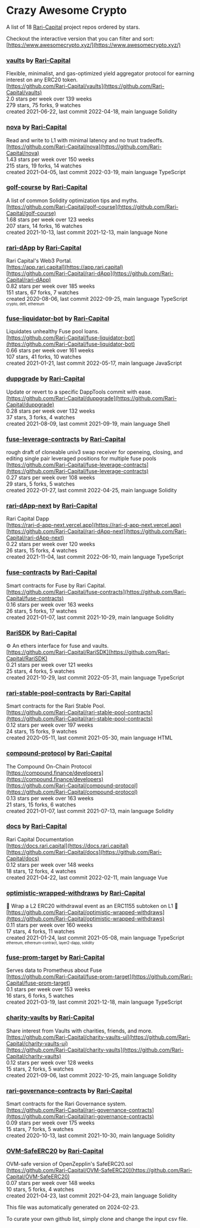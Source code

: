 # Crazy Awesome Crypto
A list of 18 [Rari-Capital](https://github.com/Rari-Capital) project repos ordered by stars.  

Checkout the interactive version that you can filter and sort: 
[https://www.awesomecrypto.xyz/](https://www.awesomecrypto.xyz/)  


### [vaults](https://github.com/Rari-Capital/vaults) by [Rari-Capital](https://github.com/Rari-Capital)  
Flexible, minimalist, and gas-optimized yield aggregator protocol for earning interest on any ERC20 token.  
[https://github.com/Rari-Capital/vaults](https://github.com/Rari-Capital/vaults)  
2.0 stars per week over 139 weeks  
279 stars, 75 forks, 9 watches  
created 2021-06-22, last commit 2022-04-18, main language Solidity  


### [nova](https://github.com/Rari-Capital/nova) by [Rari-Capital](https://github.com/Rari-Capital)  
Read and write to L1 with minimal latency and no trust tradeoffs.  
[https://github.com/Rari-Capital/nova](https://github.com/Rari-Capital/nova)  
1.43 stars per week over 150 weeks  
215 stars, 19 forks, 14 watches  
created 2021-04-05, last commit 2022-03-19, main language TypeScript  


### [golf-course](https://github.com/Rari-Capital/golf-course) by [Rari-Capital](https://github.com/Rari-Capital)  
A list of common Solidity optimization tips and myths.  
[https://github.com/Rari-Capital/golf-course](https://github.com/Rari-Capital/golf-course)  
1.68 stars per week over 123 weeks  
207 stars, 14 forks, 16 watches  
created 2021-10-13, last commit 2021-12-13, main language None  


### [rari-dApp](https://github.com/Rari-Capital/rari-dApp) by [Rari-Capital](https://github.com/Rari-Capital)  
Rari Capital's Web3 Portal.  
[https://app.rari.capital](https://app.rari.capital)  
[https://github.com/Rari-Capital/rari-dApp](https://github.com/Rari-Capital/rari-dApp)  
0.82 stars per week over 185 weeks  
151 stars, 67 forks, 7 watches  
created 2020-08-06, last commit 2022-09-25, main language TypeScript  
<sub><sup>crypto, defi, ethereum</sup></sub>


### [fuse-liquidator-bot](https://github.com/Rari-Capital/fuse-liquidator-bot) by [Rari-Capital](https://github.com/Rari-Capital)  
Liquidates unhealthy Fuse pool loans.  
[https://github.com/Rari-Capital/fuse-liquidator-bot](https://github.com/Rari-Capital/fuse-liquidator-bot)  
0.66 stars per week over 161 weeks  
107 stars, 41 forks, 10 watches  
created 2021-01-21, last commit 2022-05-17, main language JavaScript  


### [duppgrade](https://github.com/Rari-Capital/duppgrade) by [Rari-Capital](https://github.com/Rari-Capital)  
Update or revert to a specific DappTools commit with ease.  
[https://github.com/Rari-Capital/duppgrade](https://github.com/Rari-Capital/duppgrade)  
0.28 stars per week over 132 weeks  
37 stars, 3 forks, 4 watches  
created 2021-08-09, last commit 2021-09-19, main language Shell  


### [fuse-leverage-contracts](https://github.com/Rari-Capital/fuse-leverage-contracts) by [Rari-Capital](https://github.com/Rari-Capital)  
rough draft of cloneable univ3 swap receiver for openeing, closing, and editing single pair leveraged positions for multiple fuse pools  
[https://github.com/Rari-Capital/fuse-leverage-contracts](https://github.com/Rari-Capital/fuse-leverage-contracts)  
0.27 stars per week over 108 weeks  
29 stars, 5 forks, 5 watches  
created 2022-01-27, last commit 2022-04-25, main language Solidity  


### [rari-dApp-next](https://github.com/Rari-Capital/rari-dApp-next) by [Rari-Capital](https://github.com/Rari-Capital)  
Rari Capital Dapp   
[https://rari-d-app-next.vercel.app](https://rari-d-app-next.vercel.app)  
[https://github.com/Rari-Capital/rari-dApp-next](https://github.com/Rari-Capital/rari-dApp-next)  
0.22 stars per week over 120 weeks  
26 stars, 15 forks, 4 watches  
created 2021-11-04, last commit 2022-06-10, main language TypeScript  


### [fuse-contracts](https://github.com/Rari-Capital/fuse-contracts) by [Rari-Capital](https://github.com/Rari-Capital)  
Smart contracts for Fuse by Rari Capital.  
[https://github.com/Rari-Capital/fuse-contracts](https://github.com/Rari-Capital/fuse-contracts)  
0.16 stars per week over 163 weeks  
26 stars, 5 forks, 17 watches  
created 2021-01-07, last commit 2021-10-29, main language Solidity  


### [RariSDK](https://github.com/Rari-Capital/RariSDK) by [Rari-Capital](https://github.com/Rari-Capital)  
:gear: An ethers interface for fuse and vaults.  
[https://github.com/Rari-Capital/RariSDK](https://github.com/Rari-Capital/RariSDK)  
0.21 stars per week over 121 weeks  
25 stars, 4 forks, 5 watches  
created 2021-10-29, last commit 2022-05-31, main language TypeScript  


### [rari-stable-pool-contracts](https://github.com/Rari-Capital/rari-stable-pool-contracts) by [Rari-Capital](https://github.com/Rari-Capital)  
Smart contracts for the Rari Stable Pool.  
[https://github.com/Rari-Capital/rari-stable-pool-contracts](https://github.com/Rari-Capital/rari-stable-pool-contracts)  
0.12 stars per week over 197 weeks  
24 stars, 15 forks, 9 watches  
created 2020-05-11, last commit 2021-05-30, main language HTML  


### [compound-protocol](https://github.com/Rari-Capital/compound-protocol) by [Rari-Capital](https://github.com/Rari-Capital)  
The Compound On-Chain Protocol  
[https://compound.finance/developers](https://compound.finance/developers)  
[https://github.com/Rari-Capital/compound-protocol](https://github.com/Rari-Capital/compound-protocol)  
0.13 stars per week over 163 weeks  
21 stars, 15 forks, 6 watches  
created 2021-01-07, last commit 2021-07-13, main language Solidity  


### [docs](https://github.com/Rari-Capital/docs) by [Rari-Capital](https://github.com/Rari-Capital)  
Rari Capital Documentation  
[https://docs.rari.capital](https://docs.rari.capital)  
[https://github.com/Rari-Capital/docs](https://github.com/Rari-Capital/docs)  
0.12 stars per week over 148 weeks  
18 stars, 12 forks, 4 watches  
created 2021-04-22, last commit 2022-02-11, main language Vue  


### [optimistic-wrapped-withdraws](https://github.com/Rari-Capital/optimistic-wrapped-withdraws) by [Rari-Capital](https://github.com/Rari-Capital)  
🎁  Wrap a L2 ERC20 withdrawal event as an ERC1155 subtoken on L1 🎁  
[https://github.com/Rari-Capital/optimistic-wrapped-withdraws](https://github.com/Rari-Capital/optimistic-wrapped-withdraws)  
0.11 stars per week over 160 weeks  
17 stars, 4 forks, 11 watches  
created 2021-01-24, last commit 2021-05-08, main language TypeScript  
<sub><sup>ethereum, ethereum-contract, layer2-dapp, solidity</sup></sub>


### [fuse-prom-target](https://github.com/Rari-Capital/fuse-prom-target) by [Rari-Capital](https://github.com/Rari-Capital)  
Serves data to Prometheus about Fuse  
[https://github.com/Rari-Capital/fuse-prom-target](https://github.com/Rari-Capital/fuse-prom-target)  
0.1 stars per week over 153 weeks  
16 stars, 6 forks, 5 watches  
created 2021-03-19, last commit 2021-12-18, main language TypeScript  


### [charity-vaults](https://github.com/Rari-Capital/charity-vaults) by [Rari-Capital](https://github.com/Rari-Capital)  
Share interest from Vaults with charities, friends, and more.  
[https://github.com/Rari-Capital/charity-vaults-ui](https://github.com/Rari-Capital/charity-vaults-ui)  
[https://github.com/Rari-Capital/charity-vaults](https://github.com/Rari-Capital/charity-vaults)  
0.12 stars per week over 128 weeks  
15 stars, 2 forks, 5 watches  
created 2021-09-06, last commit 2022-10-25, main language Solidity  


### [rari-governance-contracts](https://github.com/Rari-Capital/rari-governance-contracts) by [Rari-Capital](https://github.com/Rari-Capital)  
Smart contracts for the Rari Governance system.  
[https://github.com/Rari-Capital/rari-governance-contracts](https://github.com/Rari-Capital/rari-governance-contracts)  
0.09 stars per week over 175 weeks  
15 stars, 7 forks, 5 watches  
created 2020-10-13, last commit 2021-10-30, main language Solidity  


### [OVM-SafeERC20](https://github.com/Rari-Capital/OVM-SafeERC20) by [Rari-Capital](https://github.com/Rari-Capital)  
OVM-safe version of OpenZepplin's SafeERC20.sol  
[https://github.com/Rari-Capital/OVM-SafeERC20](https://github.com/Rari-Capital/OVM-SafeERC20)  
0.07 stars per week over 148 weeks  
10 stars, 5 forks, 4 watches  
created 2021-04-23, last commit 2021-04-23, main language Solidity  


This file was automatically generated on 2024-02-23.  

To curate your own github list, simply clone and change the input csv file.  